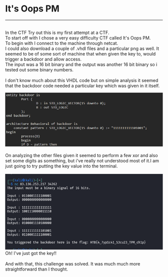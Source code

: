 # It's Oops PM
<hr><br>
In the CTF Try out this is my first attempt at a CTF.<br>
To start off with I chose a very easy difficulty CTF called It's Oops PM.<br>
To begin with I connect to the machine through netcat.<br>
I could also download a couple of .vhdl files and a particular png as well. It seemed to be of some sort of machine that when given the key to, would trigger a backdoor and allow access.<br>
The input was a 16 bit binary and the output was another 16 bit binary so i tested out some binary numbers.<br><br>
I don't know much about this VHDL code but on simple analysis it seemed that the backdoor code needed a particular key which was given in it itself.

![alt text](<images/It's Oops pm_1.png>)
<br><br>
On analyzing the other files given it seemed to perform a few xor and also set some digits as something, but i've really not understood most of it.I am just going to try putting the key value into the terminal.<br><br>
![alt text](<images/It's Oops pm_2.png>)<br>
Oh! I've just got the key!!<br><br>
And with that, this challenge was solved. It was much much more straightforward than I thought.